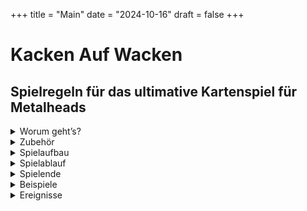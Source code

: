 +++
title = "Main"
date = "2024-10-16"
draft = false
+++


# Kacken Auf Wacken

## Spielregeln für das ultimative Kartenspiel für Metalheads  
  
<details>
  <summary>Worum geht’s?</summary>
 
***

<div style="text-align: center;">

Ihr seid auf dem **Wacken Open Air** und wollt zu euren Lieblingsbands abrocken. 
Auf den drei Bühnen **„Harder“**, **„Louder“** und **„Faster“** spielen unterschiedliche Bands gleichzeitig, die Entscheidung fällt also nicht immer leicht.  
Fragen über Fragen:  

Auf welche Band habt ihr gerade Bock?  
Wen nehmt ihr mit zum Abrocken?  
Je mehr Songs ihr live seht, desto besser.  
Wenn dann auch noch eure Lieblingssongs dabei sind, noch besser.  
Wenn ihr zusammen mit anderen Metalheads zur Bühne geht, macht das Ganze noch mehr Bock.  
Und: Es kann nie schaden, ein oder zwei **Bier** mitzunehmen.  

**Hauptsache, ihr müsst nicht im entscheidenden Moment kacken...**  

</div>

***
</details>

<details>
  <summary>Zubehör</summary>
 
***

<details>

  <summary class="kaw-summary-2" id="on-stage-karten">24 „On Stage“ - Karten</summary>

<div class="kaw-card-brief"> 
Das sind die Songs, die gerade performt werden.  
Hier spielt z.B. gerade die Band <strong>"Iron Basin"</strong> ihren Song <strong>"Asses High"</strong>.
</div>
 
<div class="kaw-game-hint">
    Diese Karten liegen jeweils auf einer der drei Bühnen <em>"Faster"</em>, <em>"Louder"</em> und <em>"Harder"</em>; außerdem liegt eine im <em>Backstagebereich</em>.
</div>


<div class="kaw-card-sample">                        

| ![Iron Basin on Stage mit Asses High](images/vorderseiten/OnStage-Iron-Basin-AssesHigh.png) | ![Rückseite On Stage - Karten](images/rueckseiten/OnStage.png) |
|:---------------------------------------------:|:---------------------------------------------:|
| _Beispiel Vorderseite_ | _Rückseite_   |

</div>
</details>



<details>
  <summary class="kaw-summary-2" id="rock-karten">24 „Rock!“ - Karten</summary>
<div class="kaw-card-brief">   
Das Wichtigste auf einem Wacken - Festival ist die Musik. Aber welche? Welche Bands wollt ihr euch angucken? Klar, eigentlich alle - leider unmöglich.  
Das sind die <strong>Bands</strong>, die ihr gerade gerne live sehen würdet, mit euren <strong>Lieblingssongs</strong>.  
Wenn ihr z.B. die abgebildete Karte habt, habt ihr total Bock, zur Band <strong>"AC/WC"</strong> abzurocken.  
Wenn die dann auch noch euren Lieblingssong - hier im Beispiel <strong>"Who Made Poo"</strong> - spielen, gibt das noch mehr Punkte beim <strong><a href="#abrocken">Abrocken</a></strong>.
</div>
<div class="kaw-game-hint">
    Diese Karten zieht ihr vom <em>"Rock!"</em> - Nachziehstapel.
</div>

<div class="kaw-card-sample">                         

| ![Rock! - Karte ACWC Who Made Poo](images/vorderseiten/ACWC-WhoMadePoo.png) | ![Rückseite Rock! - Karten](images/rueckseiten/Rock.png) |
|:---------------------------------------------:|:---------------------------------------------:|
| _Beispiel Vorderseite_ | _Rückseite_   |

</div>



</details>


<details>
  <summary class="kaw-summary-2" id="wc-karten">24 „WC“ - Karten</summary>
<div class="kaw-card-brief"> 
Fast die einzige Möglichkeit, euer Geschäft zu erledigen.
</div>
<div class="kaw-game-hint">
    Diese Karten zieht ihr vom <em>"WC"</em> - Nachziehstapel.
</div>

<div class="kaw-card-sample">                        

| ![WC frei](images/vorderseiten/Frei.png) | ![Rückseite WC - Karten](images/rueckseiten/WC.png) |
|:---------------------------------------------:|:---------------------------------------------:|
| _Beispiel Vorderseite_ | _Rückseite_   |

</div>
</details>


<details>
  <summary class="kaw-summary-2" id="bier-karten">24 „Bierstand“ - Karten</summary>
<div class="kaw-card-brief"> 
Der Bierstand. Hier gibt’s <strong>Bier</strong>. Wenn man Glück hat. 
</div>
<div class="kaw-game-hint">
    Diese Karten zieht ihr vom <em>"Bier"</em> - Nachziehstapel.
</div>

<div class="kaw-card-sample">                          

| ![Bier - Karte](images/vorderseiten/Bier.png) | ![Rückseite Bier - Karten](images/rueckseiten/Bierstand.png) |
|:---------------------------------------------:|:---------------------------------------------:|
| _Beispiel Vorderseite_ | _Rückseite_   |

</div>
</details>



<details>
  <summary class="kaw-summary-2">6 Karten mit Wacken-Bändchen</summary>
<div class="kaw-card-brief"> 
Wie im richtigen Leben: Wer am Ende die meisten <strong>Wacken - Bändchen</strong> gesammelt hat, gewinnt. Ihr bekommt diese Bändchen als Belohnung, wenn ihr zu einer Bühne zum <strong>Abrocken</strong> geht.
</div>
<div class="kaw-game-hint">
    Zerschneidet diese Karten, legt sie in Reichweite und verwendet die Wacken-Bändchen als <em>Siegpunkte</em>.  
</div>

<div class="kaw-card-sample">                         

| ![Wacken - Bändchen](images/vorderseiten/4.png) | ![Wacken - Bändchen](images/vorderseiten/4.png) |
|:---------------------------------------------:|:---------------------------------------------:|
| _Beispiel Vorderseite_ | _Rückseite_   |

</div>

</details>


***

</details>

<details>
  <summary>Spielaufbau</summary>
 
***

<details>
  <summary class="kaw-summary-2" id="nachziehstapel">Die Nachziehstapel</summary>

<div class="kaw-game-hint" style="text-align: left" >
Sortiert als erstes die 4 verschiedenen Kartentypen nach ihren Rückseiten. Legt dann drei Nachziehstapel aus:  
</div>

<div class="kaw-card-sample">                         

| ![Bierstand](images/rueckseiten/Bierstand.png) | ![Rock](images/rueckseiten/Rock.png | ![WC](images/rueckseiten/WC.png
|:---------------------------------------------:|:---------------------------------------------:|:---------------------------------------------:|
| _Bierstand_ | _Rock!_ | _WC_ |  

</div>

</details>

<details>
  <summary class="kaw-summary-2" id="buehnen">Die Bühnen</summary>
<div class="kaw-card-brief"> 
Auf Wacken gibt es die drei großen Bühnen "Faster", "Louder" und "Harder".  
Auf jeder der drei Bühnen kann natürlich immer nur eine Band zur Zeit spielen!  
Die Bands können aber unterschiedlich viele Songs performen, von 1 bis maximal 4 Songs.  
In diesem Spiel ist es so, dass Bands auch Zugaben geben können und mehrmals auf die Bühne kommen - auch wenn zwischendurch andere Bands spielen.
</div>
<div class="kaw-game-hint" style="text-align: left" >
Mischt die <strong><a href="#on-stage-karten">On Stage - Karten</a></strong> und verteilt die Bands folgendermaßen auf 3 Stapel (das sind die drei Bühnen):  
<ul>
<li>Zieht von oben jeweils eine <strong><a href="#on-stage-karten">On Stage - Karte</a></strong></li>
<li>Wenn die abgebildete Band bereits ausliegt, legt die gezogene Karte offen dazu</li>
<li>Wenn nicht, legt die gezogene Karte offen auf die nächste freie Bühne, wenn es eine gibt</li>  
</ul>

Macht das so lange, bis eine Karte mit der vierten Band gezogen wird, für die es keine freie Bühne mehr gibt.  
Die verbleibenden Karten legt ihr quer hinter die Bühnen; das ist der Backstage-Bereich. Die zuletzt gezogene Karte legt ihr offen auf diesen Stapel, so dass man sehen kann, welche Band als nächstes die Bühne betreten wird.  
Schaut euch in der <strong>[Übersicht](#uebersicht)</strong> an, wie das Ganze aussieht.
</div>
</details>

<details>
  <summary class="kaw-summary-2" id="uebersicht">Übersicht</summary>
<div class="kaw-card-brief"> 
Euer Holy Ground könnte in etwa so aussehen:
</div>

 ![Spielfeld](images/Spielfeld.png)
 
 </details>
 
***

</details>
<details>
  <summary>Spielablauf</summary>
 
***


Der Spieler mit den längsten Haaren fängt an, danach wird im Uhrzeigersinn weitergespielt.

<details>
  <summary class="kaw-summary-2" id="kacken">Kacken</summary>
  
<div class="kaw-game-hint" style="text-align: left" >
Kack-Regel: Zieht ihr eine „Kacken“-Karte, egal wann und von welchem Stapel (sie sind in den Stapeln „Rock!“ und „Bierstand“ versteckt), legt ihr diese Karte offen vor euch hin. Euer Zug ist dann sofort beendet.
Ihr könnt ab jetzt nichts anderes tun als euer Glück am WC zu versuchen, bis ihr die Karte wieder los seid. Ihr zieht keine "Rock!" - oder "Bier" - Karten.
Ihr könnt auch nicht mitgehen, wenn jemand abrockt. 
Beim "Bier alle" - Ereignis verliert ihr aber trotzdem euer Bier.
</div>
</details>

<details>
  <summary class="kaw-summary-2" id="spielzug">Spielzug</summary>
  

<div class="kaw-game-hint" style="text-align: left" >
 
1. Ihr müsst zuerst entweder eine "Rock!" - oder eine "Bier" - Karte ziehen.  

2. Wenn ihr dann mindestens 1 Bier habt, und wenn auf einer der Bühnen eine Band spielt, die ihr auf der Hand habt, könnt ihr abrocken!
</div>


</details>

<details>
<summary class="kaw-summary-2" id="abrocken">Abrocken</summary>

- Als erstes legt ihr euer Bier (oder eure zwei Bier) vor die Bühne, auf der die Band spielt, die ihr euch ansehen wollt. 
 
- Alle Mitspieler, die ebenfalls passende "Rock!" - Karten und mindestens ein Bier auf der Hand haben, können dann mitkommen. Sie legen ihre Biere zu eurem Bier vor die Bühne.

- Wenn das alle getan haben, wird der "Gigfaktor" errechnet: Die Anzahl der Songs, die die betreffende Band spielt, mal der Anzahl an Bieren, die jetzt vor der Bühne liegen.  

<div class="kaw-game-hint" style="text-align: left" >
Gigfaktor = Anzahl der Songs auf der Bühne x Bier
</div>

- Jetzt wird für jeden Metalhead, der mitgekommen ist (der also ein Bier vor die Bühne gelegt hat), der "Fanfaktor" errechnet: Die Anzahl der passenden "Rock!" - Karten für die betreffende Band plus 1 Extrapunkt für jeden übereinstimmenden Song.  

<div class="kaw-game-hint" style="text-align: left" >
Fanfaktor = passende "Rock!" - Karten + Lieblingssongs
</div>

- Die Gewinnpunkte für jeden Mitspieler errechnet sich dann einfach, indem man den "Gigfaktor" mit dem "Fanfaktor" multipliziert.  
Jeder Mitspieler darf sich die entsprechende Anzahl an Wacken-Bändchen aus dem Vorrat nehmen.

<div class="kaw-game-hint" style="text-align: left" >
Siegpunkte = Gigfaktor x Fanfaktor
</div>

- Danach kommen die Biere zurück zum Bierstand (also den Ablagestapel für die "Bier" - Karten). Die eingesetzten "Rock!" - Karten kommen aus dem Spiel. Die "On Stage" - Karten der betreffenden Band kommen ebenfalls aus dem Spiel.  
Anschließend kommt die Band aus dem Backstagebereich auf die frei gewordene Bühne, und es wird wie beim Spielaufbau verfahren (so lange eine neue "On Stage" - Karte ziehen, bis ein vierte Band kommt, die dann wieder im Backstage - Bereich wartet.

<div class="kaw-game-hint" style="text-align: left" >
Wenn ein Spieler mitkommen möchte, der zwar eine passende "Rock!" - Karte, aber kein Bier hat, könnt ihr versuchen, ihm noch schnell eins vom Bierstand zu holen.
Wenn ihr erfolgreich seid, kann er mitkommen (dadurch erhöhen sich auch eure Gewinnpunkte). Wenn ihr am Bierstand "warten" müsst, kann er nicht mitkommen. Die Kack-Regel gilt natürlich auch hier: Wenn ihr eine "Kacken" - Karte zieht, nimmt sich jeder sein Bier zurück und der nächste Spieler ist dran.
</div>

</details>




***

</details>

<details>
  <summary id="spielende">Spielende</summary>

Das Spiel endet, wenn alle Bands gespielt haben, d.h. wenn alle „On Stage“ – Karten aus dem Spiel sind, oder es keine „Rock!“ – Karten mehr gibt.
Wer die meisten Wacken-Bändchen hat, gewinnt.

***

</details>
 


<details>
  <summary id="beispiele">Beispiele</summary>

<details>
<summary class="kaw-summary-2" id="buehnenaufbau_komplett">Bühnenaufbau komplett</summary>

So wird die Bühne am Anfang aufgebaut:  

![Bühnenaufbau](images/buehnenaufbau_1.gif)

</details>

<details>
<summary class="kaw-summary-2" id="buehnenaufbau_bandwechsel">Bühnenaufbau Bandwechsel</summary>

So betritt eine neue Band die Bühne:  

![Bühnenaufbau](images/buehnenaufbau_2.gif)

</details>
<details>
<summary class="kaw-summary-2" id="bier-holen">Bier holen</summary>
Zieht die oberste Karte vom Bierstand. Wenn ihr Glück habt, bekommt ihr ein Bier. Wenn nicht, legt ihr die Karte vor dem Bierstand ab.
Da ihr nur zwei Hände habt, könnt ihr maximal zwei Bier auf der Hand haben. Solltest ihr weniger als zwei Hände haben, könnt ihr natürlich trotzdem zwei Bier haben.
</details>
<details>
<summary class="kaw-summary-2" id="bock-auf-metal">Bock auf Metal</summary>
Ihr zieht die oberste „Rock!“-Karte und nehmt sie auf die Hand. Ihr könnt beliebig viele „Rock!“-Karten auf der Hand haben. Die „Rock!“-Karten, die ihr auf der Hand habt, bilden die Bands ab, auf die ihr gerade Bock habt. 
Die Songs auf den Karten sind eure Lieblingssongs. Wenn die Band auf der Bühne diesen Song spielt, wenn ihr abrockt, erhöht das den Fanfaktor und damit eure Siegpunkte.
</details>
<details>
<summary class="kaw-summary-2" id="beispiel-abrechnen">Abrocken/Abrechnen</summary>

Ein Spieler geht zu AC/WC uhnd bringt 2 Bier mit:

![Abrocken](images/abrocken_1.jpeg)

Ein anderer Spieler geht mit und bringt noch 1 Bier mit:

![Abrocken](images/abrocken_2.jpeg)  

Jetzt liegen 3 Bier vor der Bühne, auf der 2 Songs gespielt werden. Der Gigfaktor ist also 2 x 3 = 6  

Ein Spieler hat eine passende Rock!-Karte. Er bekommt also 6 x 1 = 6 Punkte.  

![Abrocken](images/abrocken_3.jpeg)

Der andere Spieler hat zwei passende Rock!-Karten. Ein Song auf seinen Rock!-Karten wird sogar gerade gespielt ("Who Made Poo"). Sein Fanfaktor ist also 3 (2 passende Karten plus 1 passender Song).  
Er bekommt also 6 x 3 = 18 Punkte.

![Abrocken](images/abrocken_4.jpeg)


</details>
<details>
<summary class="kaw-summary-2" id="kacken-gehen">Kacken gehen</summary>
Wenn du eine „Kacken“-Karte vor dir liegen hast, ist das alles, was du machen kannst: Zieh eine „WC“-Karte. Wenn frei ist, kannst du die „Kacken“-Karte ablegen (auf den Ablagestapel des Stapels, wo ihr sie herhabt), wenn nicht, dann nicht.
In beiden Fällen ist danach der nächste Spieler dran. Die gezogene „WC“-Karte kommt auf den Ablagestapel für die „WC“-Karten.
</details>
<details>
<summary class="kaw-summary-2" id="bier-ausgeben">Bier ausgeben</summary>
Siehe oben. Du kannst das für alle Spieler machen, die mitkommen wollen. Voraussetzung ist, dass sie passende "Rock!" - Karten haben.
</details>
<details>
<summary class="kaw-summary-2" id="quatschen">Quatschen</summary>
Ihr könnt (und solltet) miteinander reden. Z.B. ist es sinnvoll, zu fragen, ob jemand mit zu einer Band kommt. Ihr könnt euch absprechen, ob ihr sofort geht oder später (in der Hoffnung, noch mehr passende „Rock!“-Karten zu ziehen oder dass noch jemand mitkommt).
Ihr könnt auch verraten, welche Karten ihr auf der Hand habt, müsst ihr aber nicht.
</details>




 
***

</details>
<details>
  <summary>Ereignisse</summary>
 
***

Im „Rock!“ – Stapel gibt es einige Karten, die keine Band abbilden, sondern Ereignisse darstellen. Zieht der Spieler eine solche „Rock!“ – Karte, wird das entsprechende Ereignis ausgeführt:
 Bier alle
Alle Spieler legen sofort alle ihre Bierkarten auf den Ablagestapel für den Bierstand ab.
 Running Order
Eine Band ist fertig und räumt die Bühne. Welche Bühne das ist („Faster“, „Harder“ oder „Louder“), steht auf der Karte. Für die, die sich nicht merken können, wie die Bühnen heißen, steht dahinter noch die Position der Bühne („links“, „Mitte“ oder „rechts“).
Sollte diese Bühne bereits leer sein, wird die Bühne geräumt, die in klein darunter steht. Wenn die auch leer ist, wird die letzte Bühne geräumt.
Die offen ausliegenden Karten dieser Bühne kommen aus dem Spiel.
Zusätzlich gibt es noch Karten, die selbsterklärend sind. Macht einfach das, was auf der Karte steht.

Anschließend ist der Zug beendet und der nächste Spieler ist dran.
Wenn der „Bierstand“ oder „WC“ – Stapel leer ist, werden die abgelegten Karten gemischt und erneut als verdeckter Nachziehstapel bereitgelegt.

***

</details>
